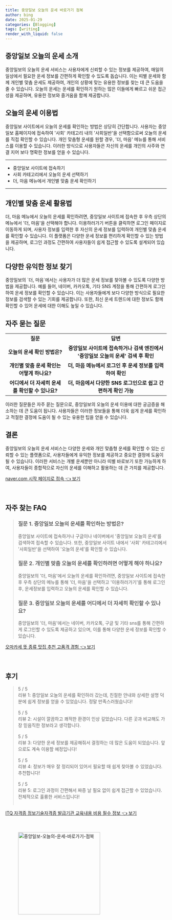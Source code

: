 ```yaml
---
title: 중앙일보 오늘의 운세 바로가기 점복
author: bing
date: 2025-01-29
categories: [Blogging]
tags: [writing]
render_with_liquid: false
---
```



<h2 id='중앙일보_오늘의_운세_소개'>중앙일보 오늘의 운세 소개</h2>

<p>중앙일보의 오늘의 운세 서비스는 사용자에게 신뢰할 수 있는 정보를 제공하여, 매일의 일상에서 필요한 운세 정보를 간편하게 확인할 수 있도록 돕습니다. 이는 띠별 운세와 함께 개인별 맞춤 운세도 제공하여, 개인의 상황에 맞는 유용한 정보를 찾는 데 큰 도움을 줄 수 있습니다. 오늘의 운세는 운세를 확인하기 원하는 많은 이들에게 빠르고 쉬운 접근성을 제공하며, 유용한 정보와 즐거움을 함께 제공합니다.</p>

<h2 id='운세_이용법'>오늘의 운세 이용법</h2>

<p>중앙일보 사이트에서 오늘의 운세를 확인하는 방법은 상당히 간단합니다. 사용자는 중앙일보 홈페이지에 접속하여 '사회' 카테고리 내의 '사회일반'을 선택함으로써 오늘의 운세를 직접 확인할 수 있습니다. 개인 맞춤형 운세를 원할 경우, '더, 마음' 메뉴를 통해 서비스를 이용할 수 있습니다. 이러한 방식으로 사용자들은 자신의 운세를 개인의 사주와 연결 지어 보다 명확한 정보를 얻을 수 있습니다.</p>

<hr />

<ul>
    <li>중앙일보 사이트에 접속하기</li>
    <li>사회 카테고리에서 오늘의 운세 선택하기</li>
    <li>더, 마음 메뉴에서 개인별 맞춤 운세 확인하기</li>
</ul>

<hr />

<h2 id='개인별_맞춤_운세_활용법'>개인별 맞춤 운세 활용법</h2>

<p>더, 마음 메뉴에서 오늘의 운세를 확인하려면, 중앙일보 사이트에 접속한 후 우측 상단의 메뉴에서 '더, 마음'을 선택해야 합니다. 이용하러가기 버튼을 클릭하면 로그인 페이지로 이동하게 되며, 사용자 정보를 입력한 후 자신의 운세 정보를 입력하여 개인별 맞춤 운세를 확인할 수 있습니다. 이 플랫폼은 다양한 운세 정보를 편리하게 확인할 수 있는 방법을 제공하며, 로그인 과정도 간편하여 사용자들이 쉽게 접근할 수 있도록 설계되어 있습니다.</p>

<h2 id='유익한_정보_찾기'>다양한 유익한 정보 찾기</h2>

<p>중앙일보의 `더, 마음`에서는 사용자가 더 많은 운세 정보를 찾아볼 수 있도록 다양한 방법을 제공합니다. 예를 들어, 네이버, 카카오톡, 기타 SNS 계정을 통해 간편하게 로그인하여 운세 정보를 확인할 수 있습니다. 이는 사용자들에게 보다 다양한 방식으로 필요한 정보를 검색할 수 있는 기회를 제공합니다. 또한, 최신 운세 트렌드에 대한 정보도 함께 확인할 수 있어 운세에 대한 이해도 높일 수 있습니다.</p>

<h2 id='자주_묻는_질문'>자주 묻는 질문</h2>

<table>
    <tr>
        <td style="text-align: center; height: 17px;"><b>질문</b></td>
        <td style="text-align: center; height: 17px;"><b>답변</b></td>
    </tr>
    <tr>
        <td style="text-align: center; height: 17px;"><b>오늘의 운세 확인 방법은?</b></td>
        <td style="text-align: center; height: 17px;"><b>중앙일보 사이트에 접속하거나 검색 엔진에서 '중앙일보 오늘의 운세' 검색 후 확인</b></td>
    </tr>
    <tr>
        <td style="text-align: center; height: 17px;"><b>개인별 맞춤 운세 확인는 어떻게 하나요?</b></td>
        <td style="text-align: center; height: 17px;"><b>더, 마음 메뉴에서 로그인 후 운세 정보를 입력하여 확인</b></td>
    </tr>
    <tr>
        <td style="text-align: center; height: 17px;"><b>어디에서 더 자세히 운세를 확인할 수 있나요?</b></td>
        <td style="text-align: center; height: 17px;"><b>더, 마음에서 다양한 SNS 로그인으로 쉽고 간편하게 확인 가능</b></td>
    </tr>
</table>

<p>이러한 질문들은 자주 묻는 질문으로, 중앙일보의 오늘의 운세 이용에 대한 궁금증을 해소하는 데 큰 도움이 됩니다. 사용자들은 이러한 정보들을 통해 더욱 쉽게 운세를 확인하고 적절한 결정에 도움이 될 수 있는 유용한 팁을 얻을 수 있습니다.</p>

<h2 id='결론'>결론</h2>

<p>중앙일보의 오늘의 운세 서비스는 다양한 운세와 개인 맞춤형 운세를 확인할 수 있는 신뢰할 수 있는 플랫폼으로, 사용자들에게 유익한 정보를 제공하고 중요한 결정에 도움이 될 수 있습니다. 이러한 서비스는 개별 운세뿐만 아니라 띠별 바로보기 또한 가능하게 하여, 사용자들이 종합적으로 자신의 운세를 이해하고 활용하는 데 큰 가치를 제공합니다.</p>


<p><a class="click-button" title="naver.com 시작 페이지로 접속" href="https://adkhouse.github.io/posts/naver.com-%EC%8B%9C%EC%9E%91-%ED%8E%98%EC%9D%B4%EC%A7%80%EB%A1%9C-%EC%A0%91%EC%86%8D/" rel="dofollow">naver.com 시작 페이지로 접속 👈 보기</a></p><br>
<h2 id='자주_찾는_FAQ'>자주 찾는 FAQ</h2>
<div itemscope="" itemtype="https://schema.org/FAQPage"> 
<blockquote> 
<div itemscope="" itemprop="mainEntity" itemtype="https://schema.org/Question"> 
<h3 itemprop="name">질문 1. 중앙일보 오늘의 운세를 확인하는 방법은?</h3> 
<div itemscope="" itemprop="acceptedAnswer" itemtype="https://schema.org/Answer"> 
<span itemprop="text"> 
<p>중앙일보 사이트에 접속하거나 구글이나 네이버에서 '중앙일보 오늘의 운세'를 검색하여 접속할 수 있습니다. 또한, 중앙일보 사이트 내에서 '사회' 카테고리에서 '사회일반'을 선택하여 '오늘의 운세'를 확인할 수 있습니다.</p> 
</span> 
</div> 
</div> 

<div itemscope="" itemprop="mainEntity" itemtype="https://schema.org/Question"> 
<h3 itemprop="name">질문 2. 개인별 맞춤 오늘의 운세를 확인하려면 어떻게 해야 하나요?</h3> 
<div itemscope="" itemprop="acceptedAnswer" itemtype="https://schema.org/Answer"> 
<span itemprop="text"> 
<p>중앙일보의 '더, 마음'에서 오늘의 운세를 확인하려면, 중앙일보 사이트에 접속한 후 우측 상단의 메뉴를 통해 '더, 마음'을 선택하고 '이용하러가기'를 통해 로그인 후, 운세정보를 입력하고 오늘의 운세를 확인할 수 있습니다.</p> 
</span> 
</div> 
</div> 

<div itemscope="" itemprop="mainEntity" itemtype="https://schema.org/Question"> 
<h3 itemprop="name">질문 3. 중앙일보 오늘의 운세를 어디에서 더 자세히 확인할 수 있나요?</h3> 
<div itemscope="" itemprop="acceptedAnswer" itemtype="https://schema.org/Answer"> 
<span itemprop="text"> 
<p>중앙일보의 '더, 마음'에서는 네이버, 카카오톡, 구글 및 기타 sns를 통해 간편하게 로그인할 수 있도록 제공하고 있으며, 이를 통해 다양한 운세 정보를 확인할 수 있습니다.</p> 
</span> 
</div> 
</div> 

</blockquote> 
</div>
<p><a class="click-button" title="오마카세 뜻 종류 맛집 추천 고품격 경험" href="https://adkhouse.github.io/posts/%EC%98%A4%EB%A7%88%EC%B9%B4%EC%84%B8-%EB%9C%BB-%EC%A2%85%EB%A5%98-%EB%A7%9B%EC%A7%91-%EC%B6%94%EC%B2%9C-%EA%B3%A0%ED%92%88%EA%B2%A9-%EA%B2%BD%ED%97%98/" rel="dofollow">오마카세 뜻 종류 맛집 추천 고품격 경험 👈 보기</a></p><br>
<h2 id='후기'>후기</h2>
<div itemscope itemtype="https://schema.org/Product">
  <blockquote>
  <div itemprop="review" itemscope itemtype="https://schema.org/Review">
      <div itemprop="reviewRating" itemscope itemtype="https://schema.org/Rating"> <span itemprop="ratingValue">5</span> / <span itemprop="bestRating">5</span> </div>
      <span itemprop="reviewBody">리뷰 1: 중앙일보 오늘의 운세를 확인하러 갔는데, 친절한 안내와 상세한 설명 덕분에 쉽게 정보를 얻을 수 있었습니다. 정말 만족스러웠습니다!</span>
  </div>
  <br>
  <div itemprop="review" itemscope itemtype="https://schema.org/Review">
      <div itemprop="reviewRating" itemscope itemtype="https://schema.org/Rating"> <span itemprop="ratingValue">5</span> / <span itemprop="bestRating">5</span> </div>
      <span itemprop="reviewBody">리뷰 2: 시설이 깔끔하고 쾌적한 환경이 인상 깊었습니다. 다른 곳과 비교해도 가장 믿음직한 정보라고 생각합니다.</span>
  </div>
  <br>
  <div itemprop="review" itemscope itemtype="https://schema.org/Review">
      <div itemprop="reviewRating" itemscope itemtype="https://schema.org/Rating"> <span itemprop="ratingValue">5</span> / <span itemprop="bestRating">5</span> </div>
      <span itemprop="reviewBody">리뷰 3: 다양한 운세 정보를 제공해줘서 결정하는 데 많은 도움이 되었습니다. 앞으로도 계속 이용할 예정입니다!</span>
  </div>
  <br>
  <div itemprop="review" itemscope itemtype="https://schema.org/Review">
      <div itemprop="reviewRating" itemscope itemtype="https://schema.org/Rating"> <span itemprop="ratingValue">5</span> / <span itemprop="bestRating">5</span> </div>
      <span itemprop="reviewBody">리뷰 4: 정보가 매우 잘 정리되어 있어서 필요할 때 쉽게 찾아볼 수 있었습니다. 추천합니다!</span>
  </div>
  <br>
  <div itemprop="review" itemscope itemtype="https://schema.org/Review">
      <div itemprop="reviewRating" itemscope itemtype="https://schema.org/Rating"> <span itemprop="ratingValue">5</span> / <span itemprop="bestRating">5</span> </div>
      <span itemprop="reviewBody">리뷰 5: 로그인 과정이 간편해서 짜증 날 필요 없이 쉽게 접근할 수 있었습니다. 전체적으로 훌륭한 서비스입니다!</span>
  </div>
  <br>
  </blockquote>
</div>
<p><a class="click-button" title="ITQ 자격증 정보기술자격증 발급기관 교육내용 비용 필수 정보" href="https://adkhouse.github.io/posts/ITQ-%EC%9E%90%EA%B2%A9%EC%A6%9D-%EC%A0%95%EB%B3%B4%EA%B8%B0%EC%88%A0%EC%9E%90%EA%B2%A9%EC%A6%9D-%EB%B0%9C%EA%B8%89%EA%B8%B0%EA%B4%80-%EA%B5%90%EC%9C%A1%EB%82%B4%EC%9A%A9-%EB%B9%84%EC%9A%A9-%ED%95%84%EC%88%98-%EC%A0%95%EB%B3%B4/" rel="dofollow">ITQ 자격증 정보기술자격증 발급기관 교육내용 비용 필수 정보 👈 보기</a></p><br>
<figure class="image"><img src="https://adkhouse.github.io/assets/img/thumbnail/중앙일보-오늘의-운세-바로가기-점복.webp" alt="중앙일보-오늘의-운세-바로가기-점복" width="256" height="256"></figure>